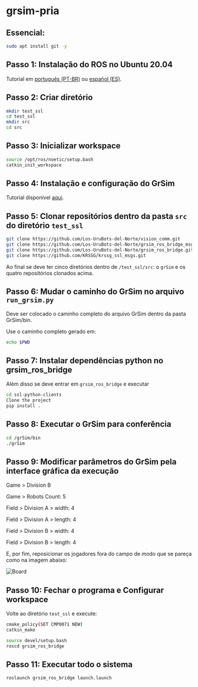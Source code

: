 # grsim-pria

## Essencial: 

```bash
sudo apt install git -y
```

## Passo 1: Instalação do ROS no Ubuntu 20.04

Tutorial em [português (PT-BR)](https://github.com/russibc/grsim-pria/blob/main/INSTALL-ROS-PT.md) ou [español (ES)](https://github.com/russibc/grsim-pria/blob/main/INSTALL-ROS-ES.md).

## Passo 2: Criar diretório 

```bash
mkdir test_ssl
cd test_ssl
mkdir src
cd src
```
## Passo 3: Inicializar workspace
```bash
source /opt/ros/noetic/setup.bash
catkin_init_workspace
```
## Passo 4: Instalação e configuração do GrSim

Tutorial disponível [aqui](https://github.com/RoboCup-SSL/grSim/blob/master/INSTALL.md).

## Passo 5: Clonar repositórios dentro da pasta `src` do diretório `test_ssl`

```bash
git clone https://github.com/Los-UruBots-del-Norte/vision_comm.git
git clone https://github.com/Los-UruBots-del-Norte/grsim_ros_bridge_msgs.git
git clone https://github.com/Los-UruBots-del-Norte/grsim_ros_bridge.git
git clone https://github.com/KRSSG/krssg_ssl_msgs.git
```
Ao final se deve ter cinco diretórios dentro de `/test_ssl/src`: o `grSim` e os quatro repositórios clonados acima.

## Passo 6: Mudar o caminho do GrSim no arquivo `run_grsim.py`

Deve ser colocado o caminho completo do arquivo GrSim dentro da pasta GrSim/bin.

Use o caminho completo gerado em:
```bash
echo $PWD
```
## Passo 7: Instalar dependências python no grsim_ros_bridge

Além disso se deve entrar em `grsim_ros_bridge` e executar

```bash
cd ssl-python-clients
Clone the project
pip install .
```

## Passo 8: Executar o GrSim para conferência

```bash
cd /grSim/bin
./grSim
```
## Passo 9: Modificar parâmetros do GrSim pela interface gráfica da execução

Game > Division B

Game > Robots Count: 5

Field > Division A > width: 4

Field > Division A > length: 4

Field > Division B > width: 4

Field > Division B > length: 4

E, por fim, reposicionar os jogadores fora do campo de modo que se pareça como na imagem abaixo:

![Board](https://github.com/russibc/grsim-pria/blob/main/board.png)

## Passo 10: Fechar o programa e Configurar workspace

Volte ao diretório `test_ssl` e execute:

```bash
cmake_policy(SET CMP0071 NEW)
catkin_make
```
```bash
source devel/setup.bash
roscd grsim_ros_bridge
```

## Passo 11: Executar todo o sistema

```bash
roslaunch grsim_ros_bridge launch.launch
```
